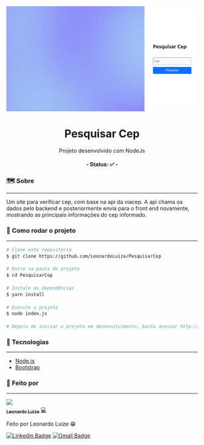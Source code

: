

<img  src="public/img/svg/screen.jpg"/>

<h1 align="center">
  Pesquisar Cep
</h1>
<p align="center">Projeto desenvolvido com NodeJs</p>

<h4 align="center"> 
	- Status: ✅ -
</h4>

### 🗺️ Sobre
---

<p>Um site para verificar cep, com base na api da viacep. A api chama os dados pelo backend e posteriormente envia para o front end novamente, mostrando as principais informações do cep informado.</p>

### 🔌 Como rodar o projeto
---

```bash
# Clone este repositório
$ git clone https://github.com/LeonardoLuize/PesquisarCep

# Entre na pasta do projeto
$ cd PesquisarCep

# Instale as dependências
$ yarn install

# Execute o projeto
$ node index.js

# Depois de iniciar o projeto em desenvolvimento, basta acessar http://localhost:3001
```

### 🔋 Tecnologias
---

- [Node.js](https://nodejs.org/en/)
- [Bootstrap](https://getbootstrap.com/)

### 🎲 Feito por
---

<a href="https://github.com/LeonardoLuize">
 <img src="https://avatars.githubusercontent.com/u/74014082?v=4" width="100px;"/>
 <br />
 <sub><b>Leonardo Luize</b></sub></a> <a href="https://github.com/LeonardoLuize" >💻</a>


Feito por Leonardo Luize 😁

[![Linkedin Badge](https://img.shields.io/badge/-Leonardo-blue?style=rounded&logo=Linkedin&logoColor=white&link=https://www.linkedin.com/in/leonardoluize/)](https://www.linkedin.com/in/leonardoluize/) 
[![Gmail Badge](https://img.shields.io/badge/-leonardo.luize2@gmail.com-c14438?style=rounded&logo=Gmail&logoColor=white&link=mailto:leonardo.luize2@gmail.com)](mailto:leonardo.luize2@gmail.com)


